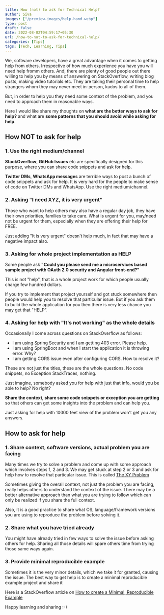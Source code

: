 ```yaml
---
title: How (not) to ask for Technical Help? 
author: Siva
images: ["/preview-images/help-hand.webp"]
type: post
draft: false
date: 2022-08-02T04:59:17+05:30
url: /how-to-not-to-ask-for-technical-help/
categories: [Tips]
tags: [Tech, Learning, Tips]
---
```


We, software developers, have a great advantage when it comes to getting help from others.
Irrespective of how much experience you have you will need help fromm others. 
And, there are plenty of good people out there willing to help you by means of answering on StackOverflow, writing blog posts, making video tutorials etc. They are taking their personal time to help strangers whom they may never meet in-person, kudos to all of them.

But, in order to help you they need some context of the problem, and you need to approach them in reasonable ways.

Here I would like share my thoughts on **what are the better ways to ask for help?** and what are **some patterns that you should avoid while asking for help**.

## How NOT to ask for help
### 1. Use the right medium/channel

**StackOverflow**, **GitHub Issues** etc are specifically designed for this purpose, where you can share code snippets and ask for help.

**Twitter DMs**, **WhatsApp messages** are terrible ways to post a bunch of code snippets and ask for help.
It is very hard for the people to make sense of code on Twitter DMs and WhatsApp. Use the right medium/channel.

### 2. Asking "I need XYZ, it is very urgent"
Those who want to help others may also have a regular day job, they have their own priorities, families to take care.
What is urgent for you, may/need not be urgent for them, especially when they are offering their help for FREE.

Just adding "It is very urgent" doesn't help much, in fact that may have a negative impact also.

### 3. Asking for whole project implementation as HELP
Some people ask **"Could you please send me a microservices based sample project with OAuth 2.0 security and Angular front-end?"**

This is not "help", that is a whole project work for which people usually charge few hundred dollars.

If you try to implement that project yourself and got stuck somewhere then people would help you to resolve that particular issue. 
But if you ask them to build the whole application for you then there is very less chance you may get that "HELP".

### 4. Asking for help with "It's not working" as the whole details
Occasionally I come across questions on StackOverflow as follows:

* I am using Spring Security and I am getting 403 error. Please help.
* I am using SpringBoot and when I start the application it is throwing error. Why?
* I am getting CORS issue even after configuring CORS. How to resolve it?

These are not just the titles, these are the whole questions. No code snippets, no Exception StackTraces, nothing.

Just imagine, somebody asked you for help with just that info, would you be able to help? No right?

**Share the context, share some code snippets or exception you are getting** so that others can get some insights into the problem and can help you. 

Just asking for help with 10000 feet view of the problem won't get you any answers. 

## How to ask for help

### 1. Share context, software versions, actual problem you are facing
Many times we try to solve a problem and come up with some approach which involves steps 1, 2 and 3.
We may get stuck at step 2 or 3 and ask for help how to resolve that particular issue.
This is called [The XY Problem](https://xyproblem.info/)

Sometimes giving the overall context, not just the problem you are facing, really helps others to understand the context of the issue. 
There may be a better alternative approach than what you are trying to follow which can only be realized if you share the full context. 

Also, it is a good practice to share what OS, language/framework versions you are using to reproduce the problem before solving it.

### 2. Share what you have tried already
You might have already tried in few ways to solve the issue before asking others for help.
Sharing all those details will spare others time from trying those same ways again.

### 3. Provide minimal reproducible example
Sometimes it is the very minor details, which we take it for granted, causing the issue.
The best way to get help is to create a minimal reproducible example project and share it

Here is a StackOverflow article on [How to create a Minimal, Reproducible Example](https://stackoverflow.com/help/minimal-reproducible-example)

Happy learning and sharing :-)
